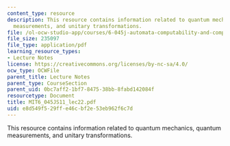 ```yaml
---
content_type: resource
description: This resource contains information related to quantum mechanics, quantum
  measurements, and unitary transformations.
file: /ol-ocw-studio-app/courses/6-045j-automata-computability-and-complexity-spring-2011/e8d549f529ffe46cbf2e53eb962f6c7d_MIT6_045JS11_lec22.pdf
file_size: 235097
file_type: application/pdf
learning_resource_types:
- Lecture Notes
license: https://creativecommons.org/licenses/by-nc-sa/4.0/
ocw_type: OCWFile
parent_title: Lecture Notes
parent_type: CourseSection
parent_uid: 0bc7aff2-1bf7-8475-38bb-8fabd142084f
resourcetype: Document
title: MIT6_045JS11_lec22.pdf
uid: e8d549f5-29ff-e46c-bf2e-53eb962f6c7d
---
```

This resource contains information related to quantum mechanics, quantum measurements, and unitary transformations.